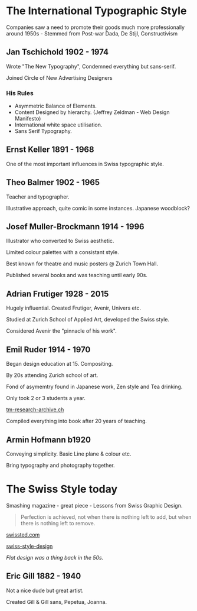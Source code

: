# The International Typographic Style

Companies saw a need to promote their goods much more professionally around 1950s - Stemmed from Post-war Dada, De Stijl, 
Constructivism

## Jan Tschichold 1902 - 1974

Wrote "The New Typography", Condemned everything but sans-serif.

Joined Circle of New Advertising Designers

### His Rules

- Asymmetric Balance of Elements.
- Content Designed by hierarchy.  (Jeffrey Zeldman - Web Design Manifesto)
- International white space utilisation.
- Sans Serif Typography.

## Ernst Keller 1891 - 1968

One of the most important influences in Swiss typographic style.

##  Theo Balmer 1902 - 1965

Teacher and typographer.

Illustrative approach, quite comic in some instances. Japanese woodblock?

## Josef Muller-Brockmann 1914 - 1996

Illustrator who converted to Swiss aesthetic.

Limited colour palettes with a consistant style.

Best known for theatre and music posters @ Zurich Town Hall.

Published several books and was teaching until early 90s.

## Adrian Frutiger 1928 - 2015

Hugely influential. Created Frutiger, Avenir, Univers etc.

Studied at Zurich School of Applied Art, developed the Swiss style.

Considered Avenir the "pinnacle of his work".

## Emil Ruder 1914 - 1970

Began design education at 15. Compositing.

By 20s attending Zurich school of art.

Fond of asymemtry found in Japanese work, Zen style and Tea drinking.

Only took 2 or 3 students a year.

[tm-research-archive.ch](http://www.tm-research-archive.ch/)

Compiled everything into book after 20 years of teaching.

## Armin Hofmann b1920

Conveying simplicity. Basic Line plane & colour etc.

Bring typography and photography together.

# The Swiss Style today

Smashing magazine - great piece - Lessons from Swiss Graphic Design.

  > Perfection is achieved, not when there is nothing left to add, but when there is nothing left to remove.  

[swissted.com](http://www.swissted.com/)

[swiss-style-design](http://www.swiss-style-design.com/)

*Flat design was a thing back in the 50s.*

## Eric Gill 1882 - 1940

Not a nice dude but great artist.

Created Gill & Gill sans, Pepetua, Joanna.
